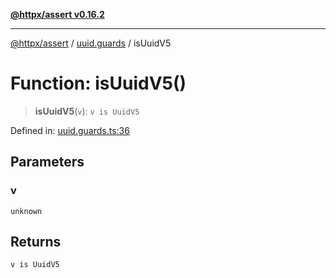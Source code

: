 [**@httpx/assert v0.16.2**](../../README.md)

***

[@httpx/assert](../../README.md) / [uuid.guards](../README.md) / isUuidV5

# Function: isUuidV5()

> **isUuidV5**(`v`): `v is UuidV5`

Defined in: [uuid.guards.ts:36](https://github.com/belgattitude/httpx/blob/4dae8c09c15139f4a822e2110336093570f143a3/packages/assert/src/uuid.guards.ts#L36)

## Parameters

### v

`unknown`

## Returns

`v is UuidV5`

